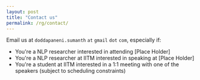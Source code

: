```yaml
---
layout: post
title: "Contact us"
permalink: /rg/contact/
---
```


Email us at `doddapaneni.sumanth` `at` `gmail` `dot` `com`, especially if:
* You're a NLP researcher interested in attending [Place Holder]
* You're a NLP researcher at IITM interested in speaking at [Place Holder]
* You're a student at IITM interested in a 1:1 meeting with one of the speakers (subject to scheduling constraints)
